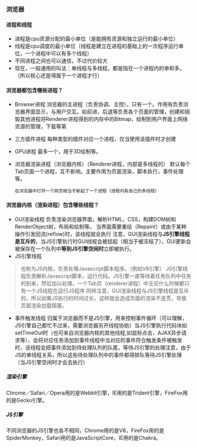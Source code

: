 ### 浏览器
#### 进程和线程
- 进程是cpu资源分配的最小单位（是能拥有资源和独立运行的最小单位）
- 线程是cpu调度的最小单位（线程是建立在进程的基础上的一次程序运行单位，一个进程中可以有多个线程）
- 不同进程之间也可以通信，不过代价较大
- 现在，一般通用的叫法：单线程与多线程，都是指在一个进程内的单和多。（所以核心还是得属于一个进程才行）

#### 浏览器都包含哪些进程？
- Browser进程
浏览器的主进程（负责协调、主控），只有一个。作用有负责浏览器界面显示，与用户交互。如前进，后退等负责各个页面的管理，创建和销毁其他进程将Renderer进程得到的内存中的Bitmap，绘制到用户界面上网络资源的管理，下载等第
- 三方插件进程
每种类型的插件对应一个进程，仅当使用该插件时才创建
- GPU进程
最多一个，用于3D绘制等。
- 浏览器渲染进程（浏览器内核）（Renderer进程，内部是多线程的）
默认每个Tab页面一个进程，互不影响。主要作用为页面渲染，脚本执行，事件处理等。

      在浏览器中打开一个网页相当于新起了一个进程（进程内有自己的多线程）


#### 浏览器内核（渲染进程）包含哪些线程？   

- GUI渲染线程
负责渲染浏览器界面，解析HTML，CSS，构建DOM树和RenderObject树，布局和绘制等。
当界面需要重绘（Repaint）或由于某种操作引发回流(reflow)时，该线程就会执行
注意，GUI渲染线程与**JS引擎线程是互斥的**，当JS引擎执行时GUI线程会被挂起（相当于被冻结了），GUI更新会被保存在一个队列中**等到JS引擎空闲时**立即被执行。
- JS引擎线程
>也称为JS内核，负责处理Javascript脚本程序。（例如V8引擎）
JS引擎线程负责解析Javascript脚本，运行代码。JS引擎一直等待着任务队列中任务的到来，然后加以处理，一个Tab页（renderer进程）中无论什么时候都只有一个JS线程在运行JS程序
同样注意，GUI渲染线程与JS引擎线程是互斥的，所以如果JS执行的时间过长，这样就会造成页面的渲染不连贯，导致页面渲染加载阻塞。
- 事件触发线程
归属于浏览器而不是JS引擎，用来控制事件循环（可以理解，JS引擎自己都忙不过来，需要浏览器另开线程协助）当JS引擎执行代码块如setTimeOut时（也可来自浏览器内核的其他线程,如鼠标点击、AJAX异步请求等），会将对应任务添加到事件线程中当对应的事件符合触发条件被触发时，该线程会把事件添加到待处理队列的队尾，等待JS引擎的处理注意，由于JS的单线程关系，所以这些待处理队列中的事件都得排队等待JS引擎处理（当JS引擎空闲时才会去执行）






##### 渲染引擎
Chrome／Safari／Opera用的是Webkit引擎，IE用的是Trident引擎，FireFox用的是Gecko引擎。
##### JS引擎
不同浏览器的JS引擎也各不相同，Chrome用的是V8，FireFox用的是SpiderMonkey，Safari用的是JavaScriptCore，IE用的是Chakra。
